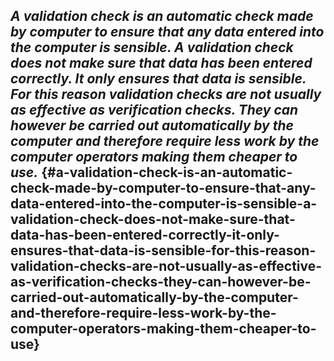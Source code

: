 ## **_A validation check is an automatic check made by computer to ensure that any data entered into the computer is sensible. A validation check does not make sure that data has been entered correctly. It only ensures that data is sensible. For this reason validation checks are not usually as effective as verification checks. They can however be carried out automatically by the computer and therefore require less work by the computer operators making them cheaper to use._** {#a-validation-check-is-an-automatic-check-made-by-computer-to-ensure-that-any-data-entered-into-the-computer-is-sensible-a-validation-check-does-not-make-sure-that-data-has-been-entered-correctly-it-only-ensures-that-data-is-sensible-for-this-reason-validation-checks-are-not-usually-as-effective-as-verification-checks-they-can-however-be-carried-out-automatically-by-the-computer-and-therefore-require-less-work-by-the-computer-operators-making-them-cheaper-to-use}